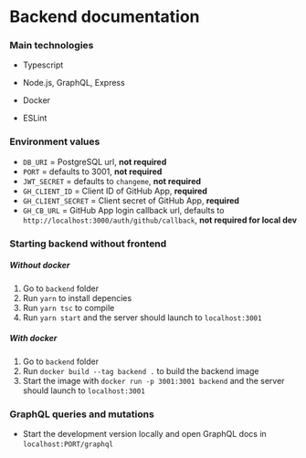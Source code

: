 # Backend documentation

### Main technologies

- Typescript

- Node.js, GraphQL, Express

- Docker

- ESLint

### Environment values

- `DB_URI` = PostgreSQL url, **not required**
- `PORT` = defaults to 3001, **not required**
- `JWT_SECRET` = defaults to `changeme`, **not required**
- `GH_CLIENT_ID` = Client ID of GitHub App, **required**
- `GH_CLIENT_SECRET` = Client secret of GitHub App, **required**
- `GH_CB_URL` = GitHub App login callback url, defaults to `http://localhost:3000/auth/github/callback`, **not required for local dev**

### Starting backend without frontend

##### Without docker

1. Go to `backend` folder
2. Run `yarn` to install depencies
3. Run `yarn tsc` to compile
4. Run `yarn start` and the server should launch to `localhost:3001`

##### With docker

1. Go to `backend` folder
2. Run `docker build --tag backend .` to build the backend image
3. Start the image with `docker run -p 3001:3001 backend` and the server should launch to `localhost:3001`

### GraphQL queries and mutations

- Start the development version locally and open GraphQL docs in `localhost:PORT/graphql`
